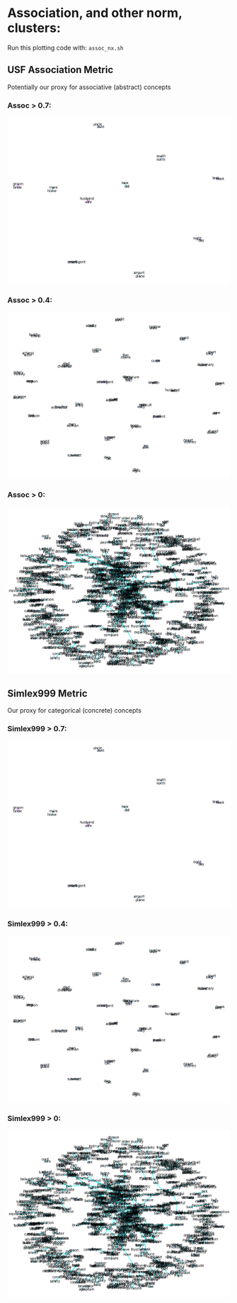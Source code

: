 # Association, and other norm, clusters:
Run this plotting code with: `assoc_nx.sh`

## USF Association Metric
Potentially our proxy for associative (abstract) concepts
### Assoc > 0.7:
![Assoc > 0.7](usf_assoc_gt0-7.png)

### Assoc > 0.4:
![Assoc > 0.4](usf_assoc_gt0-4.png)

### Assoc > 0:
![Assoc > 0](usf_assoc_gt0.png)

## Simlex999 Metric
Our proxy for categorical (concrete) concepts
### Simlex999 > 0.7:
![Assoc > 0.7](usf_assoc_gt0-7.png)

### Simlex999 > 0.4:
![Assoc > 0.4](usf_assoc_gt0-4.png)

### Simlex999 > 0:
![Assoc > 0](usf_assoc_gt0.png)

